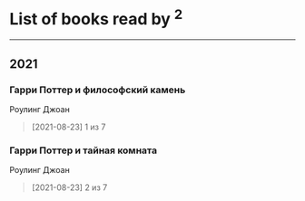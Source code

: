 # List of books read by [](https://plus.google.com/u/0/116587059105826857287/)<sup>2</sup>
---

## 2021

### Гарри Поттер и философский камень
Роулинг Джоан
> [2021-08-23] 1 из 7


### Гарри Поттер и тайная комната
Роулинг Джоан
> [2021-08-23] 2 из 7



